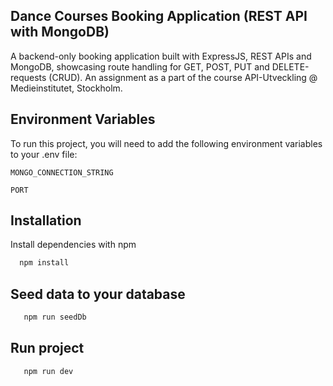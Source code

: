 ## Dance Courses Booking Application (REST API with MongoDB)

A backend-only booking application built with ExpressJS, REST APIs and MongoDB, showcasing route handling for GET, POST, PUT and DELETE-requests (CRUD).
An assignment as a part of the course API-Utveckling @ Medieinstitutet, Stockholm. 


## Environment Variables

To run this project, you will need to add the following environment variables to your .env file:

`MONGO_CONNECTION_STRING` 

`PORT`

## Installation

Install dependencies with npm

```bash
  npm install
```

## Seed data to your database

```bash
   npm run seedDb
```

## Run project

```bash
   npm run dev
```

